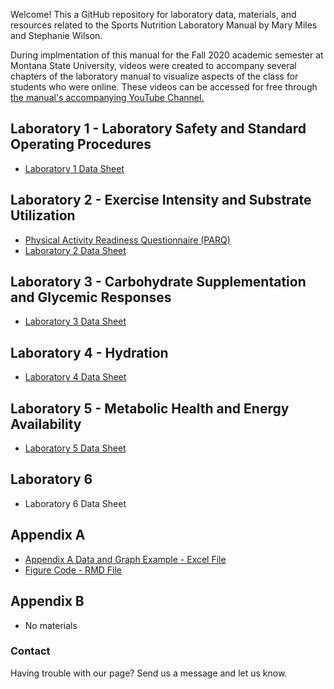 Welcome! This a GitHub repository for laboratory data, materials, and resources related to the Sports Nutrition Laboratory Manual by Mary Miles and Stephanie Wilson. 

During implmentation of this manual for the Fall 2020 academic semester at Montana State University, videos were created to accompany several chapters of the laboratory manual to visualize aspects of the class for students who were online. These videos can be accessed for free through [the manual's accompanying YouTube Channel.](https://www.youtube.com/channel/UC6xwHsk9P1mrTnw2S_UO1Jw/)


## Laboratory 1 - Laboratory Safety and Standard Operating Procedures

- [Laboratory 1 Data Sheet](https://github.com/SWi1/NUTR-Manual/blob/master/Laboratory%201/Laboratory_1_Worksheet.pdf)

## Laboratory 2 - Exercise Intensity and Substrate Utilization
 
 - [Physical Activity Readiness Questionnaire (PARQ)](http://eparmedx.com/wp-content/uploads/2013/03/January2020PARQPlusFillable.pdf)
 - [Laboratory 2 Data Sheet](https://github.com/SWi1/NUTR-Manual/blob/master/Laboratory%202/Laboratory_2_Data_Sheet.pdf)

## Laboratory 3 - Carbohydrate Supplementation and Glycemic Responses
 - [Laboratory 3 Data Sheet](https://github.com/SWi1/NUTR-Manual/blob/master/Laboratory%203/Laboratory_3_Data_Sheet.pdf)

## Laboratory 4 - Hydration
 - [Laboratory 4 Data Sheet](https://github.com/SWi1/NUTR-Manual/blob/master/Laboratory%204/Laboratory_4_Data_Sheet.pdf)

## Laboratory 5 - Metabolic Health and Energy Availability
 - [Laboratory 5 Data Sheet](https://github.com/SWi1/NUTR-Manual/blob/master/Laboratory%205/Laboratory_5_Data_Sheet.pdf)

## Laboratory 6
 - Laboratory 6 Data Sheet
 
## Appendix A
- [Appendix A Data and Graph Example - Excel File](https://github.com/SWi1/NUTR-Manual/blob/master/Appendix%20A/Appendix%20A%20Graph%20Example.xlsx)
- [Figure Code - RMD File](https://github.com/SWi1/NUTR-Manual/blob/master/Appendix%20A/Appendix%20A%20-%20Figure%20A.3%20Code.Rmd)

## Appendix B
 - No materials

### Contact
Having trouble with our page? Send us a message and let us know.
